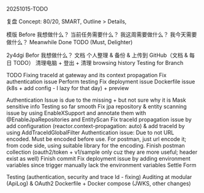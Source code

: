20251015-TODO

复盘
Concept: 80/20, SMART, Outline > Details, 

模版
Before
我想做什么？
当前任务需要什么？
我这周需要做什么？
我今天需要做什么？
Meanwhile
Done
TODO (Must, Delighter)

2y4dgi
Befor
我想做什么？
文档
个人整理 & 备份 & 上传到 GitHub（文档 & 每日 TODO）
清理电脑 + 登出 + 清理 browsing history
Testing for Branch

TODO 
Fixing traceId at gateway and its context propagation
Fix authentication issue
Perform testing
Fix deployment issue
Dockerfile issue (k8s + add config - I lazy for that day) + preview

Authentication Issue is due to the missing + but not sure why it is
Mask sensitive info
Testing so far smooth
Fix jpa repository & entity scanning issue by using EnableXSupport and annotate them with @EnableJpaRepositories and EntityScan
Fix traceId propagation issue by add configuration (reactor.context-propagation: auto) & add traceId by using AddTraceIdGlobalFilter
Authentication issue: Due to not URL encoded. Must be encoded before use. For postman, just url encode it; from code side, using suitable library for the encoding.
Finish postman collection (oauth2/token + v1/sample only cuz they are more useful; header exist as well)
Finish commit
Fix deployment issue by adding environment variables since trigger manually lack the environment variables
Settle Form


Testing (authentication, security and trace Id - fixing)
Auditing at modular (ApiLog) & OAuth2
Dockerfile + Docker compose (JWKS, other changes)






